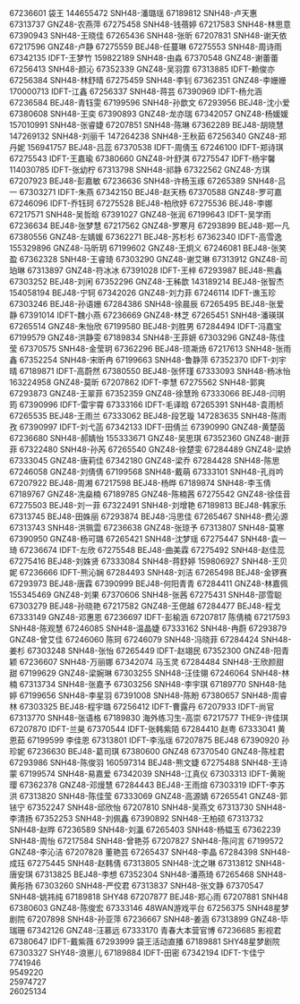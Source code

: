 67236601   袋王
144655472  SNH48-潘璐瑶
67189812   SNH48-卢天惠
67313737   GNZ48-农燕萍
67275458   SNH48-钱蓓婷
67217583   SNH48-林思意
67390943   SNH48-王晓佳
67265436   SNH48-张昕
67207831   SNH48-谢天依
67217596   GNZ48-卢静
67275559   BEJ48-任蔓琳
67275553   SNH48-周诗雨
67342135   IDFT-王梦竹
159822189  SNH48-由淼
67370548   GNZ48-谢蕾蕾
67256413   SNH48-颜沁
67352339   GNZ48-吴羽霏
67313885   IDFT-赖俊亦
67256384   SNH48-林舒晴
67275459   SNH48-李钊
67362351   GNZ48-李姗姗
170000713  IDFT-江鑫
67256337   SNH48-蒋芸
67390969   IDFT-杨允涵
67236584   BEJ48-青钰雯
67199596   SNH48-孙歆文
67293956   BEJ48-沈小爱
67380608   SNH48-王奕
67390893   GNZ48-龙亦瑞
67342057   GNZ48-杨媛媛
157010991  SNH48-张睿婕
67207851   SNH48-陈琳
67362289   BEJ48-胡晓慧
147269132  SNH48-刘丽千
147264238  SNH48-王秋茹
67256340   GNZ48-郑丹妮
156941757  BEJ48-吕蕊
67370538   IDFT-周倩玉
67246100   IDFT-郑诗琪
67275543   IDFT-王嘉瑜
67380660   GNZ48-叶舒淇
67275547   IDFT-杨宇馨
114030785  IDFT-张幼柠
67313798   SNH48-祁静
67322562   GNZ48-方琪
67207923   BEJ48-彭嘉敏
67236636   SNH48-许杨玉琢
67265389   SNH48-吕一
67303271   IDFT-朱燕
67342150   BEJ48-赵天杨
67370588   GNZ48-罗可嘉
67246096   IDFT-乔钰珂
67275528   BEJ48-柏欣妤
67275536   BEJ48-李娜
67217571   SNH48-吴哲晗
67391027   GNZ48-张润
67199643   IDFT-吴学雨
67236634   BEJ48-张梦慧
67217562   GNZ48-罗寒月
67293899   BEJ48-郑一凡
67380556   GNZ48-左婧媛
67362271   BEJ48-苏杉杉
67362340   IDFT-高雪逸
155329896  GNZ48-马昕玥
67199602   GNZ48-王炯义
67246081   BEJ48-张笑盈
67362328   SNH48-王睿琦
67303290   GNZ48-谢艾琳
67313912   GNZ48-司珀琳
67313897   GNZ48-符冰冰
67391028   IDFT-王梓
67293987   BEJ48-熊鑫
67303252   BEJ48-刘闲
67352296   GNZ48-王秭歆
143189214  BEJ48-张智杰
154058194  BEJ48-宁轲
67342026   GNZ48-刘力菲
67246114   IDFT-谯玉珍
67303246   BEJ48-孙语姗
67284386   SNH48-徐晨辰
67265495   BEJ48-张爱静
67391014   IDFT-魏小燕
67236669   GNZ48-林芝
67265451   SNH48-潘瑛琪
67265514   GNZ48-朱怡欣
67199580   BEJ48-刘胜男
67284494   IDFT-冯嘉宝
67199579   GNZ48-洪静雯
67189834   SNH48-王菲妍
67303296   GNZ48-陈佳莹
67370575   SNH48-金莹玥
67362296   BEJ48-顼凘炀
67217613   SNH48-张雨鑫
67352254   SNH48-宋昕冉
67199663   SNH48-鲁静萍
67352370   IDFT-刘宇晴
67189871   IDFT-高蔚然
67380550   BEJ48-张怀瑾
67333093   SNH48-杨冰怡
163224958  GNZ48-莫昕
67207862   IDFT-李慧
67275562   SNH48-郭爽
67293873   GNZ48-王翠菲
67352359   GNZ48-徐慧玲
67333066   BEJ48-闫明筠
67390996   IDFT-雷宇霄
67333166   IDFT-毛译晗
67265391   SNH48-袁雨桢
67265535   BEJ48-王雨兰
67333062   BEJ48-段艺璇
147283635  SNH48-陈雨孜
67390997   IDFT-刘弋菡
67342133   IDFT-田倩兰
67390990   GNZ48-黄楚茵
67236680   SNH48-郝婧怡
155333671  GNZ48-吴思琪
67352360   GNZ48-谢菲菲
67322480   SNH48-孙芮
67265540   GNZ48-徐楚雯
67284489   GNZ48-梁娇
67333045   GNZ48-唐莉佳
67342180   GNZ48-梁乔
67284428   SNH48-陈思
67246058   GNZ48-刘倩倩
67199568   SNH48-戴萌
67333101   SNH48-孔肖吟
67207922   BEJ48-周湘
67217598   BEJ48-杨晔
67189874   SNH48-李玉倩
67189767   GNZ48-冼燊楠
67189785   GNZ48-陈楠茜
67275542   GNZ48-徐佳音
67275503   BEJ48-刘一菲
67322491   SNH48-刘增艳
67189813   BEJ48-韩家乐
67313745   BEJ48-田姝丽
67293874   BEJ48-冯思佳
67265467   SNH48-费沁源
67313743   SNH48-洪珮雲
67236638   GNZ48-张琼予
67313807   SNH48-莫寒
67390950   GNZ48-杨可璐
67265421   SNH48-沈梦瑶
67275447   SNH48-袁一琦
67236674   IDFT-左欣
67275548   BEJ48-曲美霖
67275492   SNH48-赵佳蕊
67275416   BEJ48-刘姝贤
67333084   SNH48-蒋舒婷
159806927  SNH48-王贝妮
67236666   IDFT-熊沁娴
67284493   SNH48-刘洁
67265498   BEJ48-金锣赛
67293973   BEJ48-唐霖
67390999   BEJ48-何阳青青
67284411   GNZ48-林嘉佩
155345469  GNZ48-刘果
67370606   SNH48-张茜
67275431   SNH48-邵雪聪
67303279   BEJ48-孙晓艳
67217582   GNZ48-王偲越
67284477   BEJ48-程戈
67333149   GNZ48-邓惠恩
67236697   IDFT-彭榆涵
67207817   陈倩楠
67217593   SNH48-陈观慧
67246085   SNH48-温晶婕
67333162   SNH48-冉蔚
67293879   GNZ48-曾艾佳
67246060   陈珂
67246079   SNH48-冯晓菲
67284424   SNH48-姜杉
67303248   SNH48-张怡
67265449   IDFT-赵翊民
67352300   GNZ48-阳青颖
67236607   SNH48-万丽娜
67342074   马玉灵
67284484   SNH48-王欣颜甜甜
67199629   GNZ48-梁婉琳
67303255   SNH48-汪佳翎
67246064   SNH48-林楠
67313734   SNH48-张嘉予
67303256   SNH48-李宇琪
67189770   SNH48-陆婷
67199656   SNH48-李星羽
67391008   SNH48-陈盼
67380657   SNH48-周睿林
67303325   BEJ48-程宇璐
67256412   IDFT-曹露丹
67207933   IDFT-尚官
67313770   SNH48-张语格
67189830   海外练习生-高崇
67217577   THE9-许佳琪
67207870   IDFT-兰昊
67370544   IDFT-张韩紫陌
67284410   赵粤
67333041   黄恩茹
67199599   李佳恩
67313801   IDFT-李泓瑶
67207875   BEJ48
67390920   孙珍妮
67236630   BEJ48-葛司琪
67380600   GNZ48
67370540   GNZ48-陈桂君
67293986   SNH48-陈俊羽
160597314  BEJ48-熊文婕
67275488   SNH48-王诗蒙
67199574   SNH48-易嘉爱
67342039   SNH48-江真仪
67303313   IDFT-黄琬璎
67362378   GNZ48-邓熳慧
67284443   BEJ48-王雨煊
67303319   IDFT-李苏洪
67313820   SNH48-陈佳莹
67333069   GNZ48-高源婧
67265541   GNZ48-郭铱宁
67352247   SNH48-邱欣怡
67207810   SNH48-吴燕文
67313730   SNH48-李清扬
67352253   SNH48-刘佩鑫
67390892   SNH48-王柏硕
67313732   SNH48-赵晔
67236589   SNH48-刘瀛
67265403   SNH48-杨韫玉
67362239   SNH48-周怡
67217584   SNH48-曾艳芬
67207827   SNH48-陈问言
67199572   GNZ48-李沁洁
67207828   董艳芸
67265437   SNH48-李晶
67284398   SNH48-成珏
67275445   SNH48-赵韩倩
67313805   SNH48-沈之琳
67313812   SNH48-唐安琪
67313825   BEJ48-李想
67352304   SNH48-潘燕琦
67265468   SNH48-黄彤扬
67303260   SNH48-严佼君
67313837   SNH48-张文静
67370547   SNH48-姚祎纯
67189818   SHY48
67207877   BEJ48-郑心雨
67207881   SNH48
67380603   GNZ48-陈俊宏
67333146   48WAN游戏平台
67256375   SNH48星梦剧院
67207898   SNH48-孙亚萍
67236667   SNH48-姜涵
67313899   GNZ48-毕瑞珊
67342126   GNZ48-汪慕远
67333170   青春大本营官博
67236685   影视君
67380647   IDFT-戴紫薇
67293999   袋王活动直播
67189881   SHY48星梦剧院
67303327   SHY48-浪崽儿
67189884   IDFT-田密
67342194   IDFT-卞佳宁
7741946    
9549220    
25974727   
26025134   